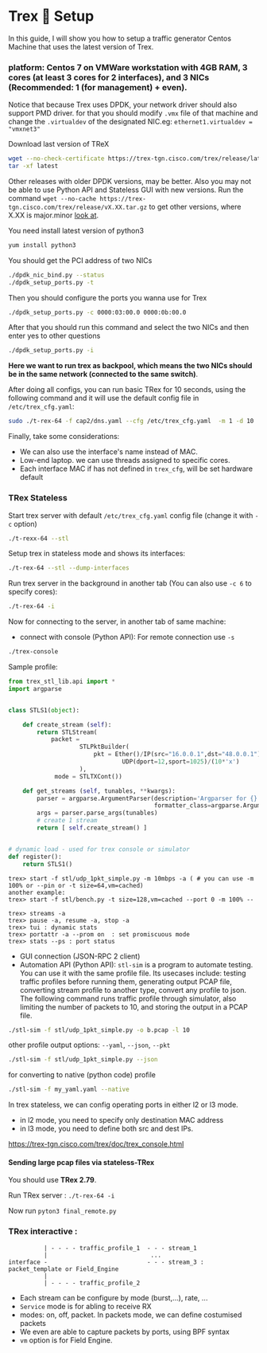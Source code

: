 # Trex 🦖 Setup

In this guide, I will show you how to setup a traffic generator Centos Machine that uses the latest version of Trex.

### platform: Centos 7 on VMWare workstation with 4GB RAM, 3 cores (at least 3 cores for 2 interfaces), and 3 NICs (Recommended: 1 (for management) + even).


Notice that because Trex uses DPDK, your network driver should also support PMD driver. for that you should modify `.vmx` file of that machine and change the `.virtualdev` of the designated NIC.eg: `ethernet1.virtualdev = "vmxnet3"`

Download last version  of TReX
```bash
wget --no-check-certificate https://trex-tgn.cisco.com/trex/release/latest
tar -xf latest
```
Other releases with older DPDK versions, may be better. Also you may not be able to use Python API and Stateless GUI with new versions. Run the command `wget --no-cache https://trex-tgn.cisco.com/trex/release/vX.XX.tar.gz` to get other versions, where X.XX is major.minor [look at](https://trex-tgn.cisco.com/trex/doc/release_notes.html).

You need install latest version of python3
```bash
yum install python3
```
You should get the PCI address of two NICs
```bash
./dpdk_nic_bind.py --status
./dpdk_setup_ports.py -t
```
Then you should configure the ports you wanna use for Trex
```bash
./dpdk_setup_ports.py -c 0000:03:00.0 0000:0b:00.0
```
After that you should run this command and select the two NICs and then enter yes to other questions
```bash
./dpdk_setup_ports.py -i
```
**Here we want to run trex as backpool, which means the two NICs should be in the same network (connected to the same switch)**.

After doing all configs, you can run basic TRex for 10 seconds, using the following command and it will use the default config file in `/etc/trex_cfg.yaml`:
```bash
sudo ./t-rex-64 -f cap2/dns.yaml --cfg /etc/trex_cfg.yaml  -m 1 -d 10
```
Finally, take some considerations:
 - We can also use the interface's name instead of MAC.
 - Low-end laptop. we can use threads assigned to specific cores.
 - Each interface MAC if has not defined in `trex_cfg`, will be set hardware default
### TRex Stateless
Start trex server with default `/etc/trex_cfg.yaml` config file (change it with `-c` option)
```bash
./t-rexx-64 --stl
```
Setup trex in stateless mode and shows its interfaces:
```bash
./t-rex-64 --stl --dump-interfaces
```
Run trex server in the background in another tab (You can also use `-c 6` to specify cores):
```bash
./t-rex-64 -i
```
Now for connecting to the server, in another tab of same machine:
- connect with console (Python API):
  For remote connection use `-s`
```bash
./trex-console
```
Sample profile:
```python
from trex_stl_lib.api import *
import argparse


class STLS1(object):

    def create_stream (self):
        return STLStream( 
            packet = 
                    STLPktBuilder(
                        pkt = Ether()/IP(src="16.0.0.1",dst="48.0.0.1")/
                                UDP(dport=12,sport=1025)/(10*'x')
                    ),
             mode = STLTXCont())

    def get_streams (self, tunables, **kwargs):
        parser = argparse.ArgumentParser(description='Argparser for {}'.format(os.path.basename(__file__)), 
                                         formatter_class=argparse.ArgumentDefaultsHelpFormatter)
        args = parser.parse_args(tunables)
        # create 1 stream 
        return [ self.create_stream() ]


# dynamic load - used for trex console or simulator
def register():
    return STLS1()
```
```
trex> start -f stl/udp_1pkt_simple.py -m 10mbps -a ( # you can use -m 100% or --pin or -t size=64,vm=cached)
another example:
trex> start -f stl/bench.py -t size=128,vm=cached --port 0 -m 100% --

trex> streams -a
trex> pause -a, resume -a, stop -a
trex> tui : dynamic stats
trex> portattr -a --prom on  : set promiscuous mode
trex> stats --ps : port status
```
- GUI connection (JSON-RPC 2 client) 
- Automation API (Python API):
`stl-sim` is a program to automate testing. You can use it with the same profile file. Its usecases include: testing traffic profiles before running them, generating output PCAP file, converting stream profile to another type, convert any profile to json. The following command runs traffic profile through simulator, also limiting the number of packets to 10, and storing the output in a PCAP file.
```bash
./stl-sim -f stl/udp_1pkt_simple.py -o b.pcap -l 10
```
other profile output options: `--yaml`, `--json`, `--pkt`
```bash
./stl-sim -f stl/udp_1pkt_simple.py --json
```
for converting to native (python code) profile
```bash
./stl-sim -f my_yaml.yaml --native
```
In trex stateless, we can config operating ports in either l2 or l3 mode.
- in l2 mode, you need to specify only destination MAC address
- in l3 mode, you need to define both src and dest IPs.

https://trex-tgn.cisco.com/trex/doc/trex_console.html

#### Sending large pcap files via stateless-TRex
You should use **TRex 2.79**.

Run TRex server : `./t-rex-64 -i`

Now run `pyton3 final_remote.py`

### TRex interactive :

```
          | - - - - traffic_profile_1  - - - stream_1
          |                             ...
interface -                            - - - stream_3 : packet_template or Field_Engine
          |
          | - - - - traffic_profile_2
```          
- Each stream can be configure by mode (burst,...), rate, ...
- `Service` mode is for abling to receive RX
- modes: on, off, packet. In packets mode, we can define costumised packets
- We even are able to capture packets by ports, using BPF syntax
- `vm` option is for Field Engine.
